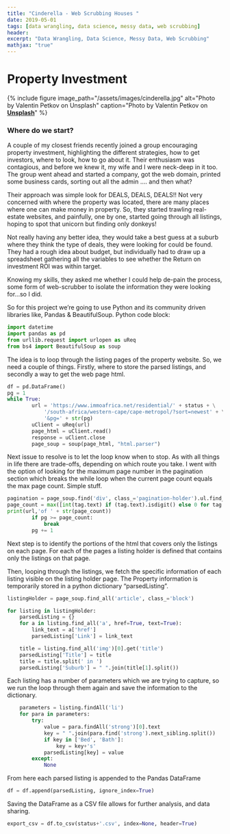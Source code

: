 ```yaml
---
title: "Cinderella - Web Scrubbing Houses "
date: 2019-05-01
tags: [data wrangling, data science, messy data, web scrubbing]
header:
excerpt: "Data Wrangling, Data Science, Messy Data, Web Scrubbing"
mathjax: "true"
---
```


# Property Investment

{% include figure image_path="/assets/images/cinderella.jpg" alt="Photo by Valentin Petkov on Unsplash" caption="Photo by Valentin Petkov on [**Unsplash**](https://unsplash.com)" %}

### Where do we start?
A couple of my closest friends recently joined a group encouraging property investment, highlighting the different strategies, how to get investors, where to look, how to go about it. Their enthusiasm was contagious, and before we knew it, my wife and I were neck-deep in it too. The group went ahead and started a company, got the web domain, printed some business cards, sorting out all the admin .... and then what?

Their approach was simple look for DEALS, DEALS, DEALS!! Not very concerned with where the property was located, there are many places where one can make money in property. So, they started trawling real-estate websites, and painfully, one by one, started going through all listings, hoping to spot that unicorn but finding only donkeys!

Not really having any better idea, they would take a best guess at a suburb where they think the type of deals, they were looking for could be found. They had a rough idea about budget, but individually had to draw up a spreadsheet gathering all the variables to see whether the Return on investment ROI was within target.

Knowing my skills, they asked me whether I could help de-pain the process, some form of web-scrubber to isolate the information they were looking for...so I did.


So for this project we’re going to use Python and its community driven libraries like, Pandas & BeautifulSoup.
Python code block:
```python
import datetime
import pandas as pd
from urllib.request import urlopen as uReq
from bs4 import BeautifulSoup as soup
```

The idea is to loop through the listing pages of the property website. So, we need a couple of things.
Firstly, where to store the parsed listings, and secondly a way to get the web page html.
```python
df = pd.DataFrame()
pg = 1
while True:
        url = 'https://www.immoafrica.net/residential/' + status + \
            '/south-africa/western-cape/cape-metropol/?sort=newest' + \
            '&pg=' + str(pg)
        uClient = uReq(url)
        page_html = uClient.read()
        response = uClient.close
        page_soup = soup(page_html, "html.parser")
```

Next issue to resolve is to let the loop know when to stop. As with all things in life there are trade-offs, depending on which route you take. I went with the option of looking for the maximum page number in the pagination section which breaks the while loop when the current page count equals the max page count. Simple stuff.
```python
pagination = page_soup.find('div', class_='pagination-holder').ul.find_all("a")
page_count = max([int(tag.text) if (tag.text).isdigit() else 0 for tag in pagination])
print(url,'of ' + str(page_count))
        if pg >= page_count:
            break
        pg += 1
```

Next step is to identify the portions of the html that covers only the listings on each page. For each of the pages a listing holder is defined that contains only the listings on that page.

Then, looping through the listings, we fetch the specific information of each listing visible on the listing holder page. The Property information is temporarily stored in a python dictionary “parsedListing”.
```python
listingHolder = page_soup.find_all('article', class_='block')

for listing in listingHolder:
    parsedListing = {}
    for a in listing.find_all('a', href=True, text=True):
        link_text = a['href']
        parsedListing['Link'] = link_text

    title = listing.find_all('img')[0].get('title')
    parsedListing['Title'] = title
    title = title.split(' in ')
    parsedListing['Suburb'] = " ".join(title[1].split())

```

Each listing has a number of parameters which we are trying to capture, so we run the loop through them again and save the information to the dictionary.
```python
    parameters = listing.findAll('li')
    for para in parameters:
        try:
            value = para.findAll('strong')[0].text
            key = " ".join(para.find('strong').next_sibling.split())
            if key in ['Bed', 'Bath']:
                key = key+'s'
            parsedListing[key] = value
        except:
            None
```

From here each parsed listing is appended to the Pandas DataFrame
```python
df = df.append(parsedListing, ignore_index=True)
```

Saving the DataFrame as a CSV file allows for further analysis, and data sharing.
```python
export_csv = df.to_csv(status+'.csv', index=None, header=True)
```
